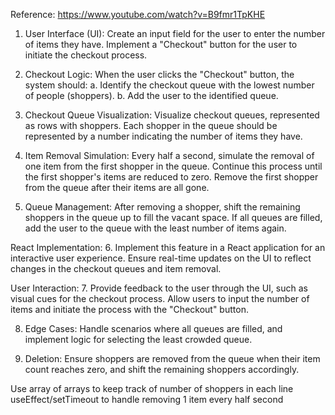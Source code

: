 Reference: https://www.youtube.com/watch?v=B9fmr1TpKHE

1. User Interface (UI):
Create an input field for the user to enter the number of items they have.
Implement a "Checkout" button for the user to initiate the checkout process.

2. Checkout Logic:
When the user clicks the "Checkout" button, the system should:
a. Identify the checkout queue with the lowest number of people (shoppers).
b. Add the user to the identified queue.

3. Checkout Queue Visualization:
Visualize checkout queues, represented as rows with shoppers.
Each shopper in the queue should be represented by a number indicating the number of items they have.

4. Item Removal Simulation:
Every half a second, simulate the removal of one item from the first shopper in the queue.
Continue this process until the first shopper's items are reduced to zero.
Remove the first shopper from the queue after their items are all gone.

5. Queue Management:
After removing a shopper, shift the remaining shoppers in the queue up to fill the vacant space.
If all queues are filled, add the user to the queue with the least number of items again.

React Implementation:
6. Implement this feature in a React application for an interactive user experience.
Ensure real-time updates on the UI to reflect changes in the checkout queues and item removal.

User Interaction:
7. Provide feedback to the user through the UI, such as visual cues for the checkout process.
Allow users to input the number of items and initiate the process with the "Checkout" button.

8. Edge Cases:
Handle scenarios where all queues are filled, and implement logic for selecting the least crowded queue.

9. Deletion:
Ensure shoppers are removed from the queue when their item count reaches zero, and shift the remaining shoppers accordingly.

Use array of arrays to keep track of number of shoppers in each line
useEffect/setTimeout to handle removing 1 item every half second